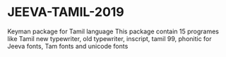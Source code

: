 # JEEVA-TAMIL-2019
Keyman package for Tamil language
This package contain 15 programes like Tamil new typewriter, old typewriter, inscript, tamil 99, phonitic for Jeeva fonts, Tam fonts and unicode fonts
